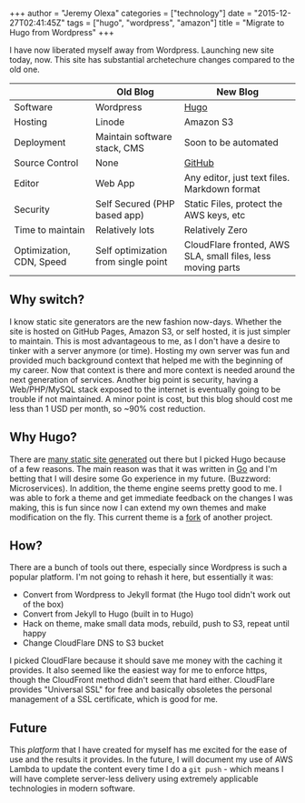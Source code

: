 +++
author = "Jeremy Olexa"
categories = ["technology"]
date = "2015-12-27T02:41:45Z"
tags = ["hugo", "wordpress", "amazon"]
title = "Migrate to Hugo from Wordpress"
+++

I have now liberated myself away from Wordpress. Launching new site today, now.
This site has substantial archetechure changes compared to the old one.

|  | Old Blog | New Blog |
|-----|------|-----|
| Software | Wordpress | [Hugo](http://gohugo.io) |
| Hosting | Linode | Amazon S3 |
| Deployment | Maintain software stack, CMS | Soon to be automated |
| Source Control | None | [GitHub](https://github.com/jolexa/blog.jolexa.net) |
| Editor | Web App | Any editor, just text files. Markdown format |
| Security | Self Secured (PHP based app) | Static Files, protect the AWS keys, etc |
| Time to maintain | Relatively lots | Relatively Zero |
| Optimization, CDN, Speed | Self optimization from single point | CloudFlare fronted, AWS SLA, small files, less moving parts |

## Why switch?
I know static site generators are the new fashion now-days. Whether the site is
hosted on GitHub Pages, Amazon S3, or self hosted, it is just simpler to
maintain. This is most advantageous to me, as I don't have a desire to tinker
with a server anymore (or time). Hosting my own server was fun and provided much
background context that helped me with the beginning of my career. Now that
context is there and more context is needed around the next generation of
services. Another big point is security, having a Web/PHP/MySQL stack exposed to
the internet is eventually going to be trouble if not maintained. A minor point
is cost, but this blog should cost me less than 1 USD per month, so ~90% cost
reduction.

## Why Hugo?
There are [many static site generated](https://www.staticgen.com/) out there
but I picked Hugo because of a few reasons. The main reason was that it was
written in [Go](https://golang.org/) and I'm betting that I will desire some Go
experience in my future. (Buzzword: Microservices). In addition, the theme
engine seems pretty good to me. I was able to fork a theme and get immediate
feedback on the changes I was making, this is fun since now I can extend my own
themes and make modification on the fly. This current theme is a
[fork](https://github.com/jolexa/vienna/tree/blog.jolexa.net) of another
project.

## How?
There are a bunch of tools out there, especially since Wordpress is such a
popular platform. I'm not going to rehash it here, but essentially it was:

* Convert from Wordpress to Jekyll format (the Hugo tool didn't work out of the
  box)
* Convert from Jekyll to Hugo (built in to Hugo)
* Hack on theme, make small data mods, rebuild, push to S3, repeat until happy
* Change CloudFlare DNS to S3 bucket

I picked CloudFlare because it should save me money with the caching it
provides. It also seemed like the easiest way for me to enforce https, though
the CloudFront method didn't seem that hard either. CloudFlare provides
"Universal SSL" for free and basically obsoletes the personal management of a
SSL certificate, which is good for me.

## Future
This _platform_ that I have created for myself has me excited for the ease of use
and the results it provides. In the future, I will document my use of AWS Lambda
to update the content every time I do a `git push` - which means I will have
complete server-less delivery using extremely applicable technologies in modern
software.
